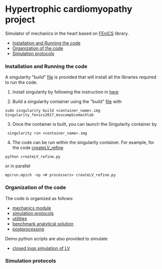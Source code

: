 # Hypertrophic cardiomyopathy project

Simulator of mechanics in the heart based on [FEniCS](https://fenicsproject.org/) library.

<!-- TOC -->
  - [Installation and Running the code](#installation-and-running-the-code)
  - [Organization of the code](#organization-of-the-code)
  - [Simulation protocols](#simulation-protocols)

<!-- /TOC -->

### Installation and Running the code
A singularity "build" [file](./SingularitY/Singularity_fenics2017_msucompbiomechlab) is provided that will install all the libraries required to run the code.

1. Install singularity by following the instruction in [here](https://sylabs.io/guides/3.5/admin-guide/installation.html)

2. Build a singularity container using the "build" [file](./SingularitY/Singularity_fenics2017_msucompbiomechlab) with
```
sudo singularity build <container_name>.img Singularity_fenics2017_msucompbiomechlab
```

3. Once the container is built, you can launch the Singularity container by
```
 singularity run <container_name>.img
```

4. The code can be run within the singularity container. For example, for the code [createLV_refine](./ed_mesh_create/createLV_refine.py)  
```
python createLV_refine.py
```
or in parallel
```
mpirun.mpich -np <# processors> createLV_refine.py
```

### Organization of the code
The code is organized as follows:
- [mechanics module](./src2/mechanics)
- [simulation protocols](./src2/sim_protocols/README.md)
- [utilities](./src2/utils)
- [benchmark analytical solution](./src2/bmark_analytical)
- [postprocessing](./src2/postprocessing)

Demo python scripts are also provided to simulate
- [closed loop simulation of LV](./main/Control_HCM_main.py)


### Simulation protocols
